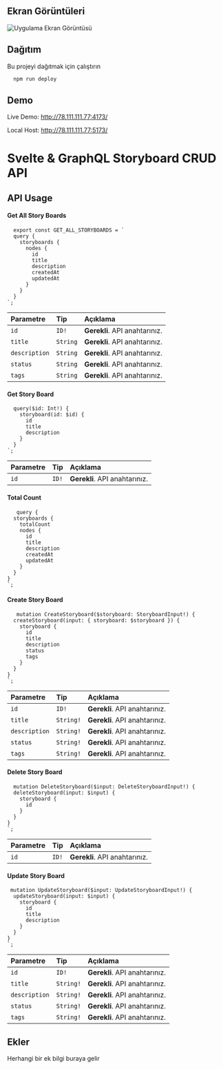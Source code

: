 
## Ekran Görüntüleri

![Uygulama Ekran Görüntüsü](https://i.ibb.co/52r9yxJ/og-image-lg.jpg)

  
## Dağıtım

Bu projeyi dağıtmak için çalıştırın

```bash
  npm run deploy
```

  
## Demo

Live Demo: http://78.111.111.77:4173/

Local Host: http://78.111.111.77:5173/
  
# Svelte & GraphQL Storyboard CRUD API



## API Usage

#### Get All Story Boards

```http
  export const GET_ALL_STORYBOARDS = `
  query {
    storyboards {
      nodes {
        id
        title
        description
        createdAt
        updatedAt
      }
    }
  }
`;
```

| Parametre | Tip     | Açıklama                |
| :-------- | :------- | :------------------------- |
| `id` | `ID!` | **Gerekli**. API anahtarınız. |
| `title` | `String` | **Gerekli**. API anahtarınız. |
| `description` | `String` | **Gerekli**. API anahtarınız. |
| `status` | `String` | **Gerekli**. API anahtarınız. |
| `tags` | `String` | **Gerekli**. API anahtarınız. |

#### Get Story Board

```http
  query($id: Int!) {
    storyboard(id: $id) {
      id
      title
      description
    }
  }
`;
```

| Parametre | Tip     | Açıklama                |
| :-------- | :------- | :------------------------- |
| `id` | `ID!` | **Gerekli**. API anahtarınız. |


#### Total Count

```http
   query {
  storyboards {
    totalCount
    nodes {
      id
      title
      description
      createdAt
      updatedAt
    }
  }
}
`;
```

#### Create Story Board

```http
   mutation CreateStoryboard($storyboard: StoryboardInput!) {
  createStoryboard(input: { storyboard: $storyboard }) {
    storyboard {
      id
      title
      description
      status
      tags
    }
  }
}
`;
```

| Parametre | Tip     | Açıklama                |
| :-------- | :------- | :------------------------- |
| `id` | `ID!` | **Gerekli**. API anahtarınız. |
| `title` | `String!` | **Gerekli**. API anahtarınız. |
| `description` | `String!` | **Gerekli**. API anahtarınız. |
| `status` | `String!` | **Gerekli**. API anahtarınız. |
| `tags` | `String!` | **Gerekli**. API anahtarınız. |


#### Delete Story Board

```http
  mutation DeleteStoryboard($input: DeleteStoryboardInput!) {
  deleteStoryboard(input: $input) {
    storyboard {
      id
    }
  }
}
`;
```

| Parametre | Tip     | Açıklama                |
| :-------- | :------- | :------------------------- |
| `id` | `ID!` | **Gerekli**. API anahtarınız. |


  
#### Update Story Board

```http
 mutation UpdateStoryboard($input: UpdateStoryboardInput!) {
  updateStoryboard(input: $input) {
    storyboard {
      id
      title
      description
    }
  }
}
`;
```

| Parametre | Tip     | Açıklama                |
| :-------- | :------- | :------------------------- |
| `id` | `ID!` | **Gerekli**. API anahtarınız. |
| `title` | `String!` | **Gerekli**. API anahtarınız. |
| `description` | `String!` | **Gerekli**. API anahtarınız. |
| `status` | `String!` | **Gerekli**. API anahtarınız. |
| `tags` | `String!` | **Gerekli**. API anahtarınız. |
## Ekler

Herhangi bir ek bilgi buraya gelir

  
